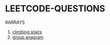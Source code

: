# LEETCODE-QUESTIONS

#ARRAYS

1. [climbing stairs](https://leetcode.com/problems/climbing-stairs/)
2. [group anagram](https://leetcode.com/problems/group-anagrams/submissions/)
